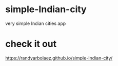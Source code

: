 # simple-Indian-city
very simple Indian cities app 
# check it out
https://randyarbolaez.github.io/simple-Indian-city/
